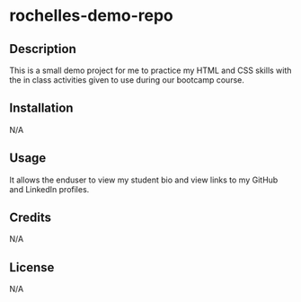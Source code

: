 # rochelles-demo-repo

## Description

This is a small demo project for me to practice my HTML and CSS skills with the in class activities given to use during our bootcamp course. 

## Installation

N/A

## Usage

It allows the enduser to view my student bio and view links to my GitHub and LinkedIn profiles.

## Credits

N/A

## License

N/A
